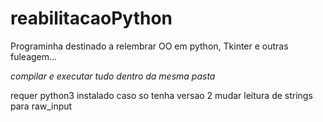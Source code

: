 # reabilitacaoPython
Programinha destinado a relembrar  OO em python, Tkinter e outras fuleagem...

*compilar e executar tudo dentro da mesma pasta*


requer python3 instalado caso so tenha versao 2 mudar leitura de strings para raw_input
